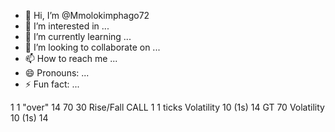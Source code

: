 - 👋 Hi, I’m @Mmolokimphago72
- 👀 I’m interested in ...
- 🌱 I’m currently learning ...
- 💞️ I’m looking to collaborate on ...
- 📫 How to reach me ...
- 😄 Pronouns: ...
- ⚡ Fun fact: ...

<!---
Mmolokimphago72/Mmolokimphago72 is a ✨ special ✨ repository because its `README.md` (this file) appears on your GitHub profile.
You can click the Preview link to take a look at your changes.
--->
<xml xmlns="http://www.w3.org/1999/xhtml">
  <variables>
    <variable name="stake">1</variable>
    <variable name="duration">1</variable>
    <variable name="over_under">"over"</variable>
    <variable name="rsi_period">14</variable>
    <variable name="rsi_overbought">70</variable>
    <variable name="rsi_oversold">30</variable>
  </variables>
  <block type="trade_definition">
    <field name="TRADETYPE">Rise/Fall</field>
    <field name="CONTRACTTYPE">CALL</field>
    <value name="AMOUNT">
      <shadow type="math_number">
        <field name="NUM">1</field>
      </shadow>
    </value>
    <value name="DURATION">
      <shadow type="math_number">
        <field name="NUM">1</field>
      </shadow>
    </value>
    <value name="DURATION_UNIT">
      <shadow type="text">
        <field name="TEXT">ticks</field>
      </shadow>
    </value>
    <value name="ASSET">
      <shadow type="text">
        <field name="TEXT">Volatility 10 (1s)</field>
      </shadow>
    </value>
  </block>
  <block type="indicator_rsi">
    <field name="PERIOD">14</field>
    <value name="CONDITION">
      <block type="logic_compare">
        <field name="OP">GT</field>
        <value name="A">
          <block type="math_number">
            <field name="NUM">70</field>
          </block>
        </value>
        <value name="B">
          <block type="rsi">
            <field name="SYMBOL">Volatility 10 (1s)</field>
            <field name="PERIOD">14</field>
          </block>
        </value>
      </block>
    </value>
  </block>
</xml>

